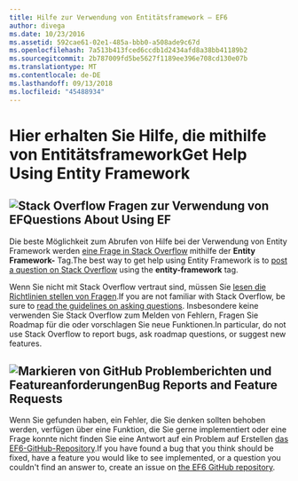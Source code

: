 ```yaml
---
title: Hilfe zur Verwendung von Entitätsframework – EF6
author: divega
ms.date: 10/23/2016
ms.assetid: 592cae61-02e1-485a-bbb0-a508ade9c67d
ms.openlocfilehash: 7a513b413fced6ccdb1d2434afd8a38bb41189b2
ms.sourcegitcommit: 2b787009fd5be5627f1189ee396e708cd130e07b
ms.translationtype: MT
ms.contentlocale: de-DE
ms.lasthandoff: 09/13/2018
ms.locfileid: "45488934"
---
```

# <a name="get-help-using-entity-framework"></a><span data-ttu-id="531e4-102">Hier erhalten Sie Hilfe, die mithilfe von Entitätsframework</span><span class="sxs-lookup"><span data-stu-id="531e4-102">Get Help Using Entity Framework</span></span>
## <a name="stackoverflowef6mediastackoverflowpng-questions-about-using-ef"></a>![Stack Overflow](~/ef6/media/stackoverflow.png) <span data-ttu-id="531e4-104">Fragen zur Verwendung von EF</span><span class="sxs-lookup"><span data-stu-id="531e4-104">Questions About Using EF</span></span>  

<span data-ttu-id="531e4-105">Die beste Möglichkeit zum Abrufen von Hilfe bei der Verwendung von Entity Framework werden [eine Frage in Stack Overflow](http://stackoverflow.com/questions/ask) mithilfe der **Entity Framework-** Tag.</span><span class="sxs-lookup"><span data-stu-id="531e4-105">The best way to get help using Entity Framework is to [post a question on Stack Overflow](http://stackoverflow.com/questions/ask) using the **entity-framework** tag.</span></span>  

<span data-ttu-id="531e4-106">Wenn Sie nicht mit Stack Overflow vertraut sind, müssen Sie [lesen die Richtlinien stellen von Fragen](http://stackoverflow.com/help/asking).</span><span class="sxs-lookup"><span data-stu-id="531e4-106">If you are not familiar with Stack Overflow, be sure to [read the guidelines on asking questions](http://stackoverflow.com/help/asking).</span></span> <span data-ttu-id="531e4-107">Insbesondere keine verwenden Sie Stack Overflow zum Melden von Fehlern, Fragen Sie Roadmap für die oder vorschlagen Sie neue Funktionen.</span><span class="sxs-lookup"><span data-stu-id="531e4-107">In particular, do not use Stack Overflow to report bugs, ask roadmap questions, or suggest new features.</span></span>  

## <a name="github-markef6mediagithub-mark-32pxpng-bug-reports-and-feature-requests"></a>![Markieren von GitHub](~/ef6/media/github-mark-32px.png) <span data-ttu-id="531e4-109">Problemberichten und Featureanforderungen</span><span class="sxs-lookup"><span data-stu-id="531e4-109">Bug Reports and Feature Requests</span></span>  

<span data-ttu-id="531e4-110">Wenn Sie gefunden haben, ein Fehler, die Sie denken sollten behoben werden, verfügen über eine Funktion, die Sie gerne implementiert oder eine Frage konnte nicht finden Sie eine Antwort auf ein Problem auf Erstellen [das EF6-GitHub-Repository](https://github.com/aspnet/EntityFramework6/issues).</span><span class="sxs-lookup"><span data-stu-id="531e4-110">If you have found a bug that you think should be fixed, have a feature you would like to see implemented, or a question you couldn't find an answer to, create an issue on [the EF6 GitHub repository](https://github.com/aspnet/EntityFramework6/issues).</span></span>
